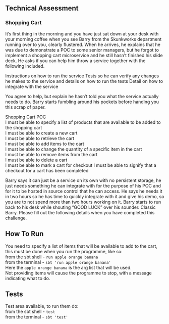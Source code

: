 ## Technical Assessment

### Shopping Cart

It’s first thing in the morning and you have just sat down at your desk with your morning coffee when you see Barry from the Skunkworks department running over to you, clearly flustered. When he arrives, he explains that he was due to demonstrate a POC to some senior managers, but he forgot to implement a shopping cart microservice and he still hasn’t finished his slide deck. He asks if you can help him throw a service together with the following included.

Instructions on how to run the service
Tests so he can verify any changes he makes to the service and details on how to run the tests
Detail on how to integrate with the service

You agree to help, but explain he hasn’t told you what the service actually needs to do. Barry starts fumbling around his pockets before handing you this scrap of paper.


Shopping Cart POC  
I must be able to specify a list of products that are available to be added to the shopping cart  
I must be able to create a new cart  
I must be able to retrieve the cart  
I must be able to add items to the cart  
I must be able to change the quantity of a specific item in the cart  
I must be able to remove items from the cart  
I must be able to delete a cart  
I must be able to mark a cart for checkout I must be able to signify that a checkout for a cart has been completed  


Barry says it can just be a service on its own with no persistent storage, he just needs something he can integrate with for the purpose of his POC and for it to be hosted in source control that he can access. He says he needs it in two hours so he has time to quickly integrate with it and give his demo, so you are to not spend more than two hours working on it. Barry starts to run back to his desk while shouting “GOOD LUCK” over his sounder. Classic Barry.
Please fill out the following details when you have completed this challenge.



## How To Run
You need to specify a list of items that will be available to add to the cart, this must be done when you run the programme, like so:  
from the sbt shell -  `run apple orange banana`  
from the terminal - `sbt 'run apple orange banana'`  
Here the `apple orange banana` is the arg list that will be used.  
Not providing items will cause the programme to stop, with a message indicating what to do.  

## Tests
Test area available, to run them do:  
from the sbt shell -  `test`  
from the terminal - `sbt 'test'`  
